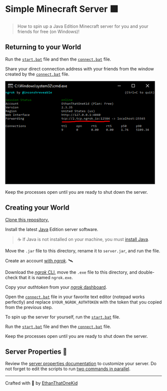 # Simple Minecraft Server 🟩

> How to spin up a Java Edition Minecraft server for you and your friends for free (on Windows)!

## Returning to your World

Run the [`start.bat`](start.bat) file and then the [`connect.bat`](connect.bat) file.

Share your direct connection address with your friends from the window created by the [`connect.bat`](connect.bat) file.

![Successful *ngrok* tunneling.](media/ngrok_success.png)

Keep the processes open until you are ready to shut down the server.

## Creating your World

[Clone this repository.](https://github.com/EthanThatOneKid/simple-minecraft-server/archive/main.zip)

Install the latest [Java][java_server_download] Edition server software.

> ☕ If Java is not installed on your machine, you must [install Java][java_download].

Move the `.jar` file to this directory, rename it to `server.jar`, and run the file.

Create an account [with *ngrok*][ngrok_account]. 🛰

Download the [*ngrok* CLI][ngrok_download], move the `.exe` file to this directory, and double-check that it is named `ngrok.exe`.

Copy your *authtoken* from your [*ngrok* dashboard][ngrok_connect].

Open the [`connect.bat`](connect.bat) file in your favorite text editor (notepad works perfectly) and replace `$YOUR_NGROK_AUTHTOKEN` with the token that you copied from the previous step.

To spin up the server for yourself, run the [`start.bat`](start.bat) file.

Run the [`start.bat`](start.bat) file and then the [`connect.bat`](connect.bat) file.

Keep the processes open until you are ready to shut down the server.

## Server Properties 🔑

Review the [server properties documentation][server_properties_wiki] to customize your server.
Do not forget to edit the scripts to run [two commands in parallel](https://stackoverflow.com/a/55519158).

----

Crafted with 💎 by [EthanThatOneKid][creator_site]

[creator_site]: http://www.ethandavidson.com/
[java_download]: https://java.com/en/
[java_server_download]: https://www.minecraft.net/en-us/download/server
[bedrock_server_download]: https://www.minecraft.net/en-us/download/server/bedrock
[ngrok_setup]: https://dashboard.ngrok.com/get-started/setup
[ngrok_success_img]: media/ngrok_success.png
[ngrok_account]: https://dashboard.ngrok.com/login
[ngrok_download]: https://ngrok.com/download
[ngrok_connect]: https://dashboard.ngrok.com/get-started/setup
[ngrok_setup]: #ngrok-setup-
[server_props]: #server-properties-
[server_properties_wiki]: https://minecraft.gamepedia.com/Server.properties
